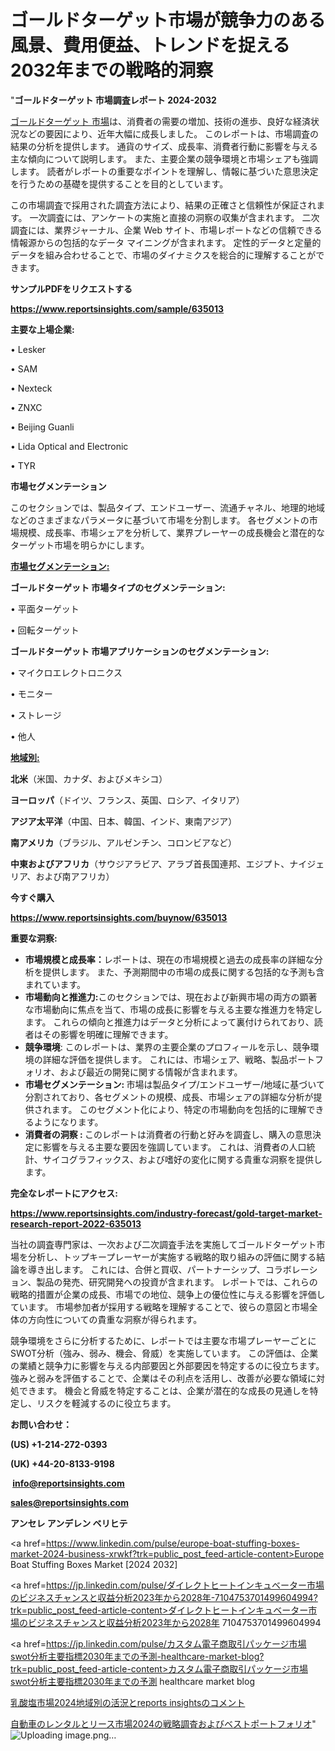 # ゴールドターゲット市場が競争力のある風景、費用便益、トレンドを捉える2032年までの戦略的洞察

"<strong>ゴールドターゲット 市場調査レポート 2024-2032</strong>

<a href=https://www.reportsinsights.com/sample/635013>ゴールドターゲット 市場</a>は、消費者の需要の増加、技術の進歩、良好な経済状況などの要因により、近年大幅に成長しました。 このレポートは、市場調査の結果の分析を提供します。 通貨のサイズ、成長率、消費者行動に影響を与える主な傾向について説明します。 また、主要企業の競争環境と市場シェアも強調します。 読者がレポートの重要なポイントを理解し、情報に基づいた意思決定を行うための基礎を提供することを目的としています。

この市場調査で採用された調査方法により、結果の正確さと信頼性が保証されます。 一次調査には、アンケートの実施と直接の洞察の収集が含まれます。 二次調査には、業界ジャーナル、企業 Web サイト、市場レポートなどの信頼できる情報源からの包括的なデータ マイニングが含まれます。 定性的データと定量的データを組み合わせることで、市場のダイナミクスを総合的に理解することができます。

<strong><b>サンプルPDFをリクエストする</b></strong>

<a href=https://www.reportsinsights.com/sample/635013><strong><u>https://www.reportsinsights.com/sample/635013</u></strong></a>

<strong>主要な上場企業:</strong>

• Lesker

• SAM

• Nexteck

• ZNXC

• Beijing Guanli

• Lida Optical and Electronic

• TYR

<strong>市場セグメンテーション</strong>

このセクションでは、製品タイプ、エンドユーザー、流通チャネル、地理的地域などのさまざまなパラメータに基づいて市場を分割します。 各セグメントの市場規模、成長率、市場シェアを分析して、業界プレーヤーの成長機会と潜在的なターゲット市場を明らかにします。

<strong><u>市場セグメンテーション</u></strong><strong><u>:</u></strong>

<strong>ゴールドターゲット 市場タイプのセグメンテーション:</strong>

• 平面ターゲット

• 回転ターゲット

<strong>ゴールドターゲット 市場アプリケーションのセグメンテーション:</strong>

• マイクロエレクトロニクス

• モニター

• ストレージ

• 他人

<strong><u>地域別</u></strong><strong><u>:</u></strong>

<strong>北米</strong>（米国、カナダ、およびメキシコ）

<strong>ヨーロッパ</strong>（ドイツ、フランス、英国、ロシア、イタリア）

<strong>アジア太平洋</strong>（中国、日本、韓国、インド、東南アジア）

<strong>南アメリカ</strong>（ブラジル、アルゼンチン、コロンビアなど）

<strong>中東およびアフリカ</strong>（サウジアラビア、アラブ首長国連邦、エジプト、ナイジェリア、および南アフリカ）

<strong>今すぐ購入</strong>

<a href=https://www.reportsinsights.com/buynow/635013><strong><u>https://www.reportsinsights.com/buynow/635013</u></strong></a>

<strong>重要な洞察:</strong>
<ul>
  <li><strong>市場規模と成長率：</strong>レポートは、現在の市場規模と過去の成長率の詳細な分析を提供します。 また、予測期間中の市場の成長に関する包括的な予測も含まれています。</li>
  <li><strong>市場動向と推進力:</strong>このセクションでは、現在および新興市場の両方の顕著な市場動向に焦点を当て、市場の成長に影響を与える主要な推進力を特定します。 これらの傾向と推進力はデータと分析によって裏付けられており、読者はその影響を明確に理解できます。</li>
  <li><strong>競争環境</strong>: このレポートは、業界の主要企業のプロフィールを示し、競争環境の詳細な評価を提供します。 これには、市場シェア、戦略、製品ポートフォリオ、および最近の開発に関する情報が含まれます。</li>
  <li><strong>市場セグメンテーション: </strong>市場は製品タイプ/エンドユーザー/地域に基づいて分割されており、各セグメントの規模、成長、市場シェアの詳細な分析が提供されます。 このセグメント化により、特定の市場動向を包括的に理解できるようになります。</li>
  <li><strong>消費者の洞察 : </strong>このレポートは消費者の行動と好みを調査し、購入の意思決定に影響を与える主要な要因を強調しています。 これは、消費者の人口統計、サイコグラフィックス、および嗜好の変化に関する貴重な洞察を提供します。</li>
</ul>
<strong>完全なレポートにアクセス:</strong>

<a href=https://www.reportsinsights.com/industry-forecast/gold-target-market-research-report-2022-635013><strong><u><b>https://www.reportsinsights.com/industry-forecast/gold-target-market-research-report-2022-635013</b></u></strong></a>

当社の調査専門家は、一次および二次調査手法を実施してゴールドターゲット市場を分析し、トップキープレーヤーが実施する戦略的取り組みの評価に関する結論を導き出します。 これには、合併と買収、パートナーシップ、コラボレーション、製品の発売、研究開発への投資が含まれます。 レポートでは、これらの戦略的措置が企業の成長、市場での地位、競争上の優位性に与える影響を評価しています。 市場参加者が採用する戦略を理解することで、彼らの意図と市場全体の方向性についての貴重な洞察が得られます。

競争環境をさらに分析するために、レポートでは主要な市場プレーヤーごとにSWOT分析（強み、弱み、機会、脅威）を実施しています。 この評価は、企業の業績と競争力に影響を与える内部要因と外部要因を特定するのに役立ちます。 強みと弱みを評価することで、企業はその利点を活用し、改善が必要な領域に対処できます。 機会と脅威を特定することは、企業が潜在的な成長の見通しを特定し、リスクを軽減するのに役立ちます。

<strong>お問い合わせ：</strong>

<strong>(US) +1-214-272-0393</strong>

<strong>(UK) +44-20-8133-9198</strong>

<strong> </strong><a href=info@reportsinsights.com><strong><u>info@reportsinsights.com</u></strong></a>

<a href=sales@reportsinsights.com><strong><u>sales@reportsinsights.com</u></strong></a>

<strong>アンセレ アンデレン ベリヒテ</strong>

<a href=https://www.linkedin.com/pulse/europe-boat-stuffing-boxes-market-2024-business-xrwkf?trk=public_post_feed-article-content>Europe Boat Stuffing Boxes Market [2024 2032]</a>

<a href=https://jp.linkedin.com/pulse/ダイレクトヒートインキュベーター市場のビジネスチャンスと収益分析2023年から2028年-7104753701499604994?trk=public_post_feed-article-content>ダイレクトヒートインキュベーター市場のビジネスチャンスと収益分析2023年から2028年 7104753701499604994</a>

<a href=https://jp.linkedin.com/pulse/カスタム電子商取引パッケージ市場swot分析主要指標2030年までの予測-healthcare-market-blog?trk=public_post_feed-article-content>カスタム電子商取引パッケージ市場swot分析主要指標2030年までの予測 healthcare market blog</a>

<a href=https://www.linkedin.com/pulse/乳酸塩市場2024地域別の活況とreports-insightsのコメント-community-market-research/>乳酸塩市場2024地域別の活況とreports insightsのコメント</a>

<a href=https://www.linkedin.com/pulse/自動車のレンタルとリース市場2024の戦略調査およびベストポートフォリオ-reports-insights-expert-9vjje/>自動車のレンタルとリース市場2024の戦略調査およびベストポートフォリオ</a>"
![Uploading image.png…]()
